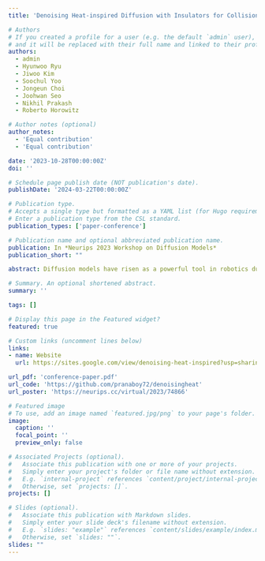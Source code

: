 ```yaml
---
title: 'Denoising Heat-inspired Diffusion with Insulators for Collision Free Motion Planning'

# Authors
# If you created a profile for a user (e.g. the default `admin` user), write the username (folder name) here
# and it will be replaced with their full name and linked to their profile.
authors:
  - admin
  - Hyunwoo Ryu
  - Jiwoo Kim
  - Soochul Yoo
  - Jongeun Choi
  - Joohwan Seo
  - Nikhil Prakash
  - Roberto Horowitz

# Author notes (optional)
author_notes:
  - 'Equal contribution'
  - 'Equal contribution'

date: '2023-10-28T00:00:00Z'
doi: ''

# Schedule page publish date (NOT publication's date).
publishDate: '2024-03-22T00:00:00Z'

# Publication type.
# Accepts a single type but formatted as a YAML list (for Hugo requirements).
# Enter a publication type from the CSL standard.
publication_types: ['paper-conference']

# Publication name and optional abbreviated publication name.
publication: In *Neurips 2023 Workshop on Diffusion Models*
publication_short: ""

abstract: Diffusion models have risen as a powerful tool in robotics due to their flexibility and multi-modality. While some of these methods effectively address complex problems, they often depend heavily on inference-time obstacle detection and require additional equipment. Addressing these challenges, we present a method that, during inference time, simultaneously generates only reachable goals and plans motions that avoid obstacles, all from a single visual input. Central to our approach is the novel use of a collision-avoiding diffusion kernel for training. Through evaluations against behavior-cloning and classical diffusion models, our framework has proven its robustness. It is particularly effective in multi-modal environments, navigating toward goals and avoiding unreachable ones blocked by obstacles, while ensuring collision avoidance.

# Summary. An optional shortened abstract.
summary: ''

tags: []

# Display this page in the Featured widget?
featured: true

# Custom links (uncomment lines below)
links:
- name: Website
  url: https://sites.google.com/view/denoising-heat-inspired?usp=sharing

url_pdf: 'conference-paper.pdf'
url_code: 'https://github.com/pranaboy72/denoisingheat'
url_poster: 'https://neurips.cc/virtual/2023/74866'

# Featured image
# To use, add an image named `featured.jpg/png` to your page's folder.
image:
  caption: ''
  focal_point: ''
  preview_only: false

# Associated Projects (optional).
#   Associate this publication with one or more of your projects.
#   Simply enter your project's folder or file name without extension.
#   E.g. `internal-project` references `content/project/internal-project/index.md`.
#   Otherwise, set `projects: []`.
projects: []

# Slides (optional).
#   Associate this publication with Markdown slides.
#   Simply enter your slide deck's filename without extension.
#   E.g. `slides: "example"` references `content/slides/example/index.md`.
#   Otherwise, set `slides: ""`.
slides: ""
---
```

